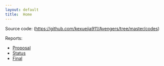 ```yaml
---
layout: default
title:  Home
---
```


Source code: (https://github.com/kexuejia911/Avengers/tree/master/codes)

Reports:

- [Proposal](https://github.com/kexuejia911/Avengers/docs/proposal.md)
- [Status](https://github.com/kexuejia911/Avengers/docs/status.md)
- [Final](https://github.com/kexuejia911/Avengers/docs/final.md)




[quickref]: https://stevendesora.wix.com/avengers
